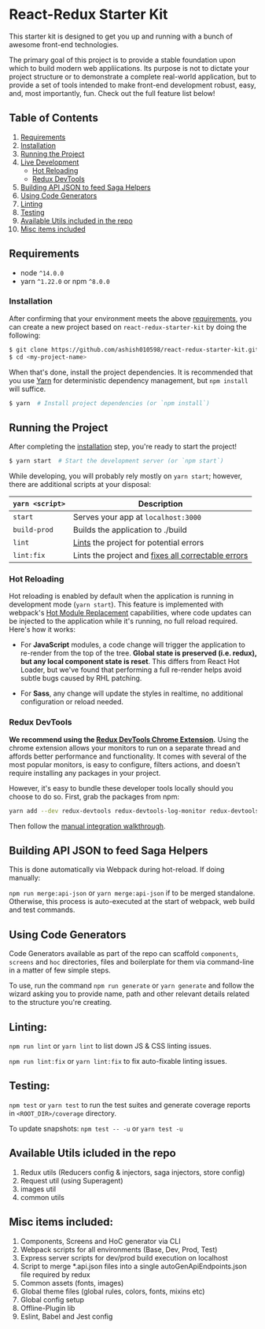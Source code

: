 # React-Redux Starter Kit

This starter kit is designed to get you up and running with a bunch of awesome front-end technologies.

The primary goal of this project is to provide a stable foundation upon which to build modern web appliications. Its purpose is not to dictate your project structure or to demonstrate a complete real-world application, but to provide a set of tools intended to make front-end development robust, easy, and, most importantly, fun. Check out the full feature list below!

## Table of Contents

1. [Requirements](#requirements)
1. [Installation](#getting-started)
1. [Running the Project](#running-the-project)
1. [Live Development](#local-development)
   - [Hot Reloading](#hot-reloading)
   - [Redux DevTools](#redux-devtools)
1. [Building API JSON to feed Saga Helpers](#building-api-json-to-feed-saga-helpers)
1. [Using Code Generators](#using-code-generators)
1. [Linting](#linting)
1. [Testing](#testing)
1. [Available Utils included in the repo](#availbale-utils-included-in-the-repo)
1. [Misc items included](#misc-items-included)

## Requirements

- node `^14.0.0`
- yarn `^1.22.0` or npm `^8.0.0`

### Installation

After confirming that your environment meets the above [requirements](#requirements), you can create a new project based on `react-redux-starter-kit` by doing the following:

```bash
$ git clone https://github.com/ashish010598/react-redux-starter-kit.git <my-project-name>
$ cd <my-project-name>
```

When that's done, install the project dependencies. It is recommended that you use [Yarn](https://yarnpkg.com/) for deterministic dependency management, but `npm install` will suffice.

```bash
$ yarn  # Install project dependencies (or `npm install`)
```

## Running the Project

After completing the [installation](#installation) step, you're ready to start the project!

```bash
$ yarn start  # Start the development server (or `npm start`)
```

While developing, you will probably rely mostly on `yarn start`; however, there are additional scripts at your disposal:

| `yarn <script>` | Description                                                                                                             |
| --------------- | ----------------------------------------------------------------------------------------------------------------------- |
| `start`         | Serves your app at `localhost:3000`                                                                                     |
| `build-prod`    | Builds the application to ./build                                                                                       |
| `lint`          | [Lints](http://stackoverflow.com/questions/8503559/what-is-linting) the project for potential errors                    |
| `lint:fix`      | Lints the project and [fixes all correctable errors](http://eslint.org/docs/user-guide/command-line-interface.html#fix) |

### Hot Reloading

Hot reloading is enabled by default when the application is running in development mode (`yarn start`). This feature is implemented with webpack's [Hot Module Replacement](https://webpack.github.io/docs/hot-module-replacement.html) capabilities, where code updates can be injected to the application while it's running, no full reload required. Here's how it works:

- For **JavaScript** modules, a code change will trigger the application to re-render from the top of the tree. **Global state is preserved (i.e. redux), but any local component state is reset**. This differs from React Hot Loader, but we've found that performing a full re-render helps avoid subtle bugs caused by RHL patching.

- For **Sass**, any change will update the styles in realtime, no additional configuration or reload needed.

### Redux DevTools

**We recommend using the [Redux DevTools Chrome Extension](https://chrome.google.com/webstore/detail/redux-devtools/lmhkpmbekcpmknklioeibfkpmmfibljd).**
Using the chrome extension allows your monitors to run on a separate thread and affords better performance and functionality. It comes with several of the most popular monitors, is easy to configure, filters actions, and doesn't require installing any packages in your project.

However, it's easy to bundle these developer tools locally should you choose to do so. First, grab the packages from npm:

```bash
yarn add --dev redux-devtools redux-devtools-log-monitor redux-devtools-dock-monitor
```

Then follow the [manual integration walkthrough](https://github.com/gaearon/redux-devtools/blob/master/docs/Walkthrough.md).

## Building API JSON to feed Saga Helpers

This is done automatically via Webpack during hot-reload. If doing manually:

`npm run merge:api-json` or `yarn merge:api-json` if to be merged standalone. Otherwise, this process is auto-executed at the start of webpack, web build and test commands.

## Using Code Generators

Code Generators available as part of the repo can scaffold `components`, `screens` and `hoc` directories, files and boilerplate for them via command-line in a matter of few simple steps.

To use, run the command `npm run generate` or `yarn generate` and follow the wizard asking you to provide name, path and other relevant details related to the structure you're creating.

## Linting:

`npm run lint` or `yarn lint` to list down JS & CSS linting issues.

`npm run lint:fix` or `yarn lint:fix` to fix auto-fixable linting issues.

## Testing:

`npm test` or `yarn test` to run the test suites and generate coverage reports in `<ROOT_DIR>/coverage` directory.

To update snapshots: `npm test -- -u` or `yarn test -u`

## Available Utils icluded in the repo

1. Redux utils (Reducers config & injectors, saga injectors, store config)
2. Request util (using Superagent)
3. images util
4. common utils

## Misc items included:

1. Components, Screens and HoC generator via CLI
2. Webpack scripts for all environments (Base, Dev, Prod, Test)
3. Express server scripts for dev/prod build execution on localhost
4. Script to merge \*.api.json files into a single autoGenApiEndpoints.json file required by redux
5. Common assets (fonts, images)
6. Global theme files (global rules, colors, fonts, mixins etc)
7. Global config setup
8. Offline-Plugin lib
9. Eslint, Babel and Jest config
